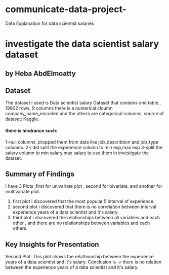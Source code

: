 # communicate-data-project-
Data Explanation for data scientist salaries
# investigate the data scientist salary dataset
## by Heba AbdElmoatty

## Dataset

The dataset i used is Data scientist salary Dataset that contains one table , 19802 rows, 9 columns
there is a numerical cloumn company_name_encoded and the others are categorical columns.
source of dataset: Kaggle.
#### there is hindrance such:
 1-null columns ,dropped them from data like job_describtion and job_type columns.
 2-i did split the experience column to min exp,max exp
 3-split the salary column to min salary,max salary to use them in investigate the dataset.
## Summary of Findings

I have 3 Plots ,first for univariate plot , second for bivariate, and another for multivariate plot.
  1. first plot i discovered that the most popular 5 interval of experience.
  2. second plot i discovered that there is no correlation between interval experience years of a data scientist and it's salary.
  3. third plot i discovered the relationships between all variables and each other , and there are no relationships between variables and each others.



## Key Insights for Presentation

Second Plot:
      This plot shows the relathionship between the experience years of a data scientist and it's salary.
      Conclusion is -> there is no relation between the experience years of a data scientist and it's salary.
